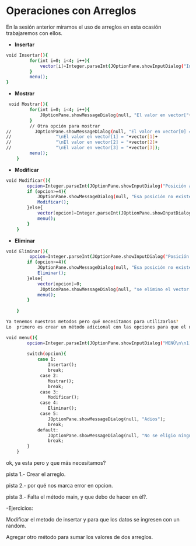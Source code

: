 Operaciones con Arreglos
==
En la sesión anterior miramos el uso de arreglos en esta ocasión trabajaremos con ellos.
- **Insertar**
```bash
void Insertar(){
         for(int i=0; i<4; i++){
             vector[i]=Integer.parseInt(JOptionPane.showInputDialog("Ingresa valor en vector["+i+"]"));
         }
         menu();
}
```
- **Mostrar**
```bash
 void Mostrar(){
         for(int i=0; i<4; i++){
             JOptionPane.showMessageDialog(null, "El valor en vector["+i+"] = "+vector[i]);
         }
         // Otra opción para mostrar
//         JOptionPane.showMessageDialog(null, "El valor en vector[0] = "+vector[0]+
//                 "\nEl valor en vector[1] = "+vector[1]+
//                 "\nEl valor en vector[2] = "+vector[2]+
//                 "\nEl valor en vector[3] = "+vector[3]);
         menu();
    }
```
- **Modificar**
```bash
void Modificar(){
        opcion=Integer.parseInt(JOptionPane.showInputDialog("Posición a modificar!!"));
        if (opcion>=4){
            JOptionPane.showMessageDialog(null, "Esa posición no existe\nIngresa una posición correcta");
            Modificar();
        }else{
            vector[opcion]=Integer.parseInt(JOptionPane.showInputDialog("Ingrese el nuevo valor en vector["+opcion+"]"));
            menu();
        }
    }
```
- **Eliminar**
```bash
void Eliminar(){
         opcion=Integer.parseInt(JOptionPane.showInputDialog("Posición a eliminar!!"));
        if (opcion>=4){
            JOptionPane.showMessageDialog(null, "Esa posición no existe\nIngresa una posición correcta");
            Eliminar();
        }else{
            vector[opcion]=0;
             JOptionPane.showMessageDialog(null, "se elimino el vector["+opcion+"]");
            menu();
        }
         
    }
```
```bash
Ya tenemos nuestros metodos pero qué necesitamos para utilizarlos?
Lo  primero es crear un método adicional con las opciones para que el usuario pueda elejir la que desea.

void menu(){
        opcion=Integer.parseInt(JOptionPane.showInputDialog("MENÚ\n\n1)-Ingresar\n2)-Mostrar\n3)-Modificar\n4)-Eliminar\n5)-Salir"));
        
        switch(opcion){
            case 1:
                Insertar();
                break;
             case 2:
                Mostrar();
                break;
             case 3:
                Modificar();
             case 4:
                Eliminar();            
             case 5:
                JOptionPane.showMessageDialog(null, "Adios");
                break;
            default:
                JOptionPane.showMessageDialog(null, "No se eligio ninguna opción anterior");
                break;
        }
    }
```

ok, ya esta pero y que más necesitamos?

pista 1.- Crear el arreglo.

pista 2.- por qué nos marca error en opcion.

pista 3.- Falta el método main, y que debo de hacer en él?.

-Ejercicios:

Modificar el metodo de insertar y para que los datos se ingresen con un random.

Agregar otro método para sumar los valores de dos arreglos.
